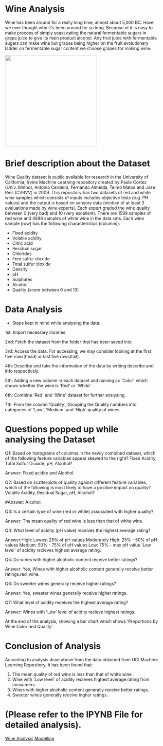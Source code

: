 # Wine Analysis
Wine has been around for a really long time, almost about 5,000 BC. Have we ever thought why it's been around for so long. Because of it is easy to make process of simply yeast eating the natural fermentable sugars in grape juice to give its main product alcohol. Any fruit juice with fermentable sugars can make wine but grapes being higher on the fruit evolutionary ladder on fermentable sugar content we choose grapes for making wine.

<img src="https://i.pinimg.com/originals/f4/9e/a9/f49ea9151a1aa714de4397b5abc10490.gif" width="300" />

# Brief description about the Dataset
Wine Quality dataset is public available for research in the University of California, Irvine Machine Learning repository created by Paulo Cortez (Univ. Minho), Antonio Cerdeira, Fernando Almeida, Telmo Matos and Jose Reis (CVRVV) in 2009. This repository has two datasets of red and white wine samples which consists of inputs includes objective tests (e.g. PH values) and the output is based on sensory data (median of at least 3 evaluations made by wine experts). Each expert graded the wine quality between 0 (very bad) and 10 (very excellent).
There are 1599 samples of red wine and 4898 samples of white wine in the data sets. Each wine sample (row) has the following characteristics (columns):

- Fixed acidity
- Volatile acidity
- Citric acid
- Residual sugar
- Chlorides
- Free sulfur dioxide
- Total sulfur dioxide
- Density
- pH
- Sulphates
- Alcohol
- Quality (score between 0 and 10)

# Data Analysis
- Steps kept in mind while analysing the data:

1st: Import necessary libraries.

2nd: Fetch the dataset from the folder that has been saved into.

3rd: Access the data. For accessing, we may consider looking at the first five rows(head) or last five rows(tail).

4th: Describe and take the information of the data by writing describe and info respectively.

5th: Adding a new column in each dataset and naming as 'Color' which shows whether the wine is 'Red' or 'White'.

6th: Combine 'Red' and 'Wine' dataset for further analysing.

7th: From the column 'Quality', Grouping the Quality numbers into categories of 'Low', 'Medium' and 'High' quality of wines.

# Questions popped up while analysing the Dataset

Q1: Based on histograms of columns in the newly combined dataset, which of the following feature variables appear skewed to the right? Fixed Acidity, Total Sulfur Dioxide, pH, Alcohol?

Answer: Fixed acidity and Alcohol.

Q2: Based on scatterplots of quality against different feature variables, which of the following is most likely to have a positive impact on quality? Volatile Acidity, Residual Sugar, pH, Alcohol?

#Answer: Alcohol.

Q3: Is a certain type of wine (red or white) associated with higher quality?

Answer: The mean quality of red wine is less than that of white wine.

Q4: What level of acidity (pH value) receives the highest average rating?

Answer:High: Lowest 25% of pH values
             Moderately High: 25% - 50% of pH values
             Medium: 50% - 75% of pH values
             Low: 75% - max pH value
'Low level' of acidity recieves highest average rating.

Q5: Do wines with higher alcoholic content receive better ratings?

Answer: Yes, Wines with higher alcoholic content generally receive better ratings.red_wine.

Q6: Do sweeter wines generally receive higher ratings?

Answer: Yes, sweeter wines generally receive higher ratings.

Q7: What level of acidity receives the highest average rating?

Answer: Wines with 'Low' level of acidity recieve highest ratings.

At the end of the analysis, showing a bar chart which shows 'Proportions by Wine Color and Quality'.

# Conclusion of Analysis

According to analysis done above from the data obtained from UCI Machine Learning Repository, it has been found that:

1. The mean quality of red wine is less than that of white wine.
2. Wine with 'Low level' of acidity recieves highest average rating from consumers.
3. Wines with higher alcoholic content generally receive better ratings.
4. Sweeter wines generally receive higher ratings.

# (Please refer to the IPYNB File for detailed analysis).

[Wine Analysis](https://github.com/Jyotika-Kalra/Blueberry-Winery/blob/main/WineAnalysis) 
[Modelling](https://github.com/Jyotika-Kalra/Blueberry-Winery/blob/main/Modelling.ipynb)





